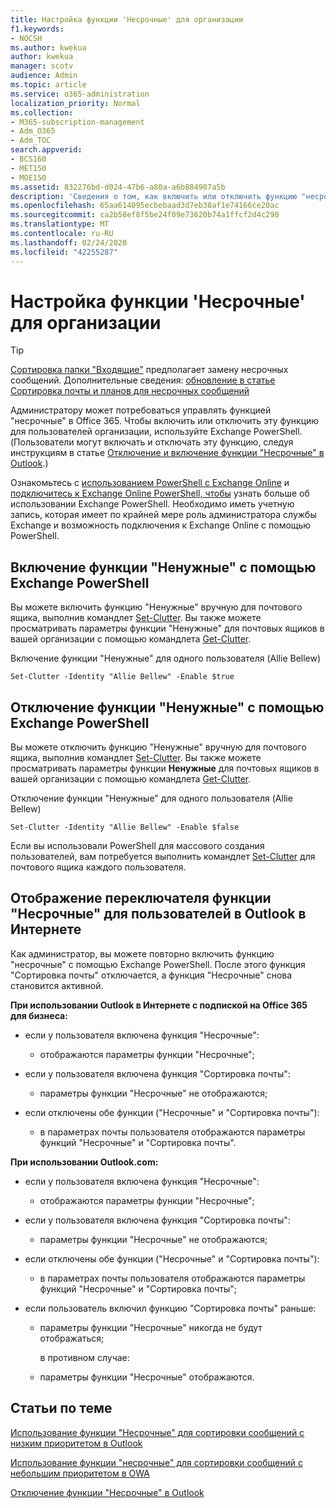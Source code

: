 ```yaml
---
title: Настройка функции 'Несрочные' для организации
f1.keywords:
- NOCSH
ms.author: kwekua
author: kwekua
manager: scotv
audience: Admin
ms.topic: article
ms.service: o365-administration
localization_priority: Normal
ms.collection:
- M365-subscription-management
- Adm_O365
- Adm_TOC
search.appverid:
- BCS160
- MET150
- MOE150
ms.assetid: 832276bd-d024-47b6-a80a-a6b884907a5b
description: 'Сведения о том, как включить или отключить функцию "несрочные" для всех или определенных пользователей в Организации с помощью Exchange PowerShell. '
ms.openlocfilehash: 65aa614095ecbebaad3d7eb38af1e74166ce20ac
ms.sourcegitcommit: ca2b58ef8f5be24f09e73620b74a1ffcf2d4c290
ms.translationtype: MT
ms.contentlocale: ru-RU
ms.lasthandoff: 02/24/2020
ms.locfileid: "42255287"
---
```

# <a name="configure-clutter-for-your-organization"></a>Настройка функции 'Несрочные' для организации

> [!TIP]
> [Сортировка папки "Входящие"](../setup/configure-focused-inbox.md) предполагает замену несрочных сообщений. Дополнительные сведения: [обновление в статье Сортировка почты и планов для несрочных сообщений](https://techcommunity.microsoft.com/t5/Outlook-Blog/Update-on-Focused-Inbox-and-our-plans-for-Clutter/ba-p/136448)
  
Администратору может потребоваться управлять функцией "несрочные" в Office 365. Чтобы включить или отключить эту функцию для пользователей организации, используйте Exchange PowerShell. (Пользователи могут включать и отключать эту функцию, следуя инструкциям в статье [Отключение и включение функции "Несрочные" в Outlook](https://support.office.com/article/a9c72a77-1bc4-40e6-ba6d-103c1d1aba4c.aspx).) 
  
Ознакомьтесь с [использованием PowerShell с Exchange Online](https://go.microsoft.com/fwlink/?LinkID=402831) и [подключитесь к Exchange Online PowerShell, чтобы](https://go.microsoft.com/fwlink/?LinkID=722415) узнать больше об использовании Exchange PowerShell. Необходимо иметь учетную запись, которая имеет по крайней мере роль администратора службы Exchange и возможность подключения к Exchange Online с помощью PowerShell. 
  
## <a name="turn-clutter-on-using-exchange-powershell"></a>Включение функции "Ненужные" с помощью Exchange PowerShell

Вы можете включить функцию "Ненужные" вручную для почтового ящика, выполнив командлет [Set-Clutter](https://go.microsoft.com/fwlink/?LinkID=834446). Вы также можете просматривать параметры функции "Ненужные" для почтовых ящиков в вашей организации с помощью командлета [Get-Clutter](https://go.microsoft.com/fwlink/?LinkID=834759). 
  
Включение функции "Ненужные" для одного пользователя (Allie Bellew)
    
`Set-Clutter -Identity "Allie Bellew" -Enable $true`


## <a name="turn-clutter-off-using-exchange-powershell"></a>Отключение функции "Ненужные" с помощью Exchange PowerShell

Вы можете отключить функцию "Ненужные" вручную для почтового ящика, выполнив командлет [Set-Clutter](https://go.microsoft.com/fwlink/?LinkID=834446). Вы также можете просматривать параметры функции **Ненужные** для почтовых ящиков в вашей организации с помощью командлета [Get-Clutter](https://go.microsoft.com/fwlink/?LinkID=834759). 
  
Отключение функции "Ненужные" для одного пользователя (Allie Bellew)
    
`Set-Clutter -Identity "Allie Bellew" -Enable $false`

Если вы использовали PowerShell для массового создания пользователей, вам потребуется выполнить командлет [Set-Clutter](https://go.microsoft.com/fwlink/?LinkID=834446) для почтового ящика каждого пользователя. 
  
## <a name="when-does-the-clutter-onoff-switch-appear-to-users-in-outlook-on-the-web"></a>Отображение переключателя функции "Несрочные" для пользователей в Outlook в Интернете
<a name="bkmk_onoff"> </a>

Как администратор, вы можете повторно включить функцию "несрочные" с помощью Exchange PowerShell. После этого функция "Сортировка почты" отключается, а функция "Несрочные" снова становится активной. 
  
 **При использовании Outlook в Интернете с подпиской на Office 365 для бизнеса:**
  
- если у пользователя включена функция "Несрочные": 
    
  - отображаются параметры функции "Несрочные";
    
- если у пользователя включена функция "Сортировка почты": 
    
  - параметры функции "Несрочные" не отображаются;
    
- если отключены обе функции ("Несрочные" и "Сортировка почты"): 
    
  - в параметрах почты пользователя отображаются параметры функций "Несрочные" и "Сортировка почты".
    
 **При использовании Outlook.com:**
  
- если у пользователя включена функция "Несрочные": 
    
  - отображаются параметры функции "Несрочные";
    
- если у пользователя включена функция "Сортировка почты": 
    
  - параметры функции "Несрочные" не отображаются;
    
- если отключены обе функции ("Несрочные" и "Сортировка почты"): 
    
  - в параметрах почты пользователя отображаются параметры функций "Несрочные" и "Сортировка почты";
    
- если пользователь включил функцию "Сортировка почты" раньше:
    
  - параметры функции "Несрочные" никогда не будут отображаться;
    
    в противном случае: 
    
  - параметры функции "Несрочные" отображаются.
    
## <a name="related-articles"></a>Статьи по теме
<a name="bkmk_onoff"> </a>

[Использование функции "Несрочные" для сортировки сообщений с низким приоритетом в Outlook](https://support.office.com/article/7755ebf5-4585-469b-b1ab-8b12425c6b6b.aspx)
    
[Использование функции "несрочные" для сортировки сообщений с небольшим приоритетом в OWA](https://support.office.com/article/fe4d64ca-bf73-48f1-91b4-9a659e008bce.aspx)
    
[Отключение функции "Несрочные" в Outlook](https://support.office.com/article/a9c72a77-1bc4-40e6-ba6d-103c1d1aba4c.aspx)
    

